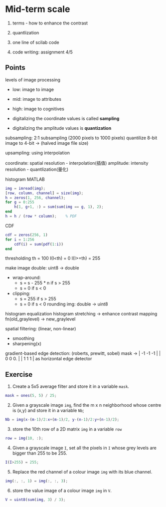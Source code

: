 # Mid-term scale

1. terms - how to enhance the contrast

2. quantlization

3. one line of scilab code

4. code writing: assignment 4/5

## Points

levels of image processing
- low: image to image
- mid: image to attributes
- high: image to cognitives

- digitalizing the coordinate values is called **sampling**
- digitalizing the amplitude values is **quantization**

subsampling: 2:1 subsampling (2000 pixels to 1000 pixels)
quantilize 8-bit image to 4-bit -> (halved image file size)

upsampling: using interpolation

coordinate: spatial resolution - interpolation(插值) 
amplitude: intensity resolution - quantlization(量化)

histogram MATLAB
```MATLAB
img = imread(img);
[row, column, channel] = size(img);
h = zeros(1, 256, channel);
for g = 0:255
	h(1, g+1, :) = sum(sum(img == g, 1), 2);
end
h = h / (row * column);    % PDF
```

CDF
```MATLAB
cdf = zeros(256, 1)
for i = 1:256
	cdf(i) = sum(pdf(1:i))
end
```

thresholding
th = 100
I(I<th) = 0
I(I>=th) = 255

make image double: uint8 -> double
- wrap-around: 
	- s = s - 255 * n if s > 255
	- s = 0 if s < 0
- clipping: 
	- s = 255 if s > 255
	- s = 0 if s < 0
rounding img: double -> uint8

histogram equalization
histogram stretching -> enhance contrast
mapping fn(old_graylevel) -> new_graylevel

spatial filtering: (linear, non-linear)
- smoothing
- sharpening(x)

gradient-based edge detection: (roberts, prewitt, sobel)
mask -> | -1 -1 -1  |
				|	 0  0  0. |
				|	 1  1  1  |
as horizontal edge detector

## Exercise

1. Create a 5x5 average filter and store it in a variable `mask`.

```MATLAB
mask = ones(5, 5) / 25;
```

2. Given a grayscale image `img`, find the m x n neighborhood whose centre is (x,y) and store it in a variable `Nb`;

```MATLAB
Nb = img(x-(m-1)/2:x+(m-1)/2, y-(n-1)/2:y+(n-1)/2);
```

3. store the 10th row of a 2D matrix `img` in a variable `row`

```MATLAB
row = img(10, :);
```

4. Given a grayscale image `I`, set all the pixels in `I` whose grey levels are bigger than 255 to be 255.

```MATLAB
I(I>255) = 255;
```

5. Replace the red channel of a colour image `img` with its blue channel.

```MATLAB
img(:, :, 1) = img(:, :, 3);
```

6. store the value image of a colour image `img` in `V`.

```MATLAB
V = uint8(sum(img, 3) / 3);
```